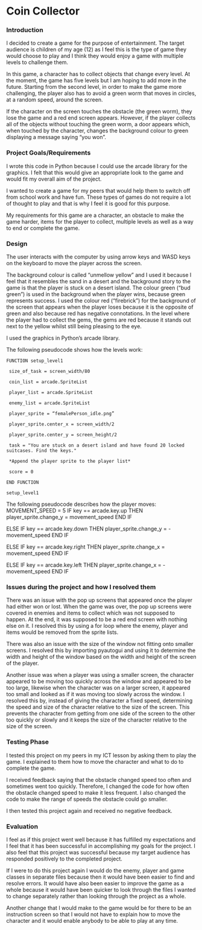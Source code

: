 # Coin Collector 

### Introduction
I decided to create a game for the purpose of entertainment. The target audience is children of my age (12) as I feel this is the type of game they would choose to play and I think they would enjoy a game with multiple levels to challenge them.

In this game, a character has to collect objects that change every level. At the moment, the game has five levels but I am hoping to add more in the future. Starting from the second level, in order to make the game more challenging, the player also has to avoid a green worm that moves in circles, at a random speed, around the screen. 

If the character on the screen touches the obstacle (the green worm), they lose the game and a red end screen appears. However, if the player collects all of the objects without touching the green worm, a door appears which, when touched by the character, changes the background colour to green displaying a message saying “you won”.
 
### Project Goals/Requirements
I wrote this code in Python because I could use the arcade library for the graphics. I felt that this would give an appropriate look to the game and would fit my overall aim of the project. 

I wanted to create a game for my peers that would help them to switch off from school work and have fun. These types of games do not require a lot of thought to play and that is why I feel it is good for this purpose.

My requirements for this game are a character, an obstacle to make the game harder, items for the player to collect, multiple levels as well as a way to end or complete the game. 

### Design
The user interacts with the computer by using arrow keys and WASD keys on the keyboard to move the player across the screen. 

The background colour is called “unmellow yellow” and I used it because I feel that it resembles the sand in a desert and the background story to the game is that the player is stuck on a desert island. The colour green (“bud green”) is used in the background when the player wins, because green represents success. I used the colour red (“firebrick”) for the background of the screen that appears when the player loses because it is the opposite of green and also because red has negative connotations. In the level where the player had to collect the gems, the gems are red because it stands out next to the yellow whilst still being pleasing to the eye.

I used the graphics in Python’s arcade library.

The following pseudocode shows how the levels work:

    FUNCTION setup_level1

     size_of_task = screen_width/80

     coin_list = arcade.SpriteList

     player_list = arcade.SpriteList

     enemy_list = arcade.SpriteList

     player_sprite = “femalePerson_idle.png”

     player_sprite.center_x = screen_width/2

     player_sprite.center_y = screen_height/2

     task = "You are stuck on a desert island and have found 20 locked suitcases. Find the keys."

     *Append the player sprite to the player list*

     score = 0

    END FUNCTION

    setup_level1

The following pseudocode describes how the player moves:
  MOVEMENT_SPEED = 5
  IF key == arcade.key.up THEN
      player_sprite.change_y = movement_speed
  END IF

  ELSE IF key == arcade.key.down THEN
      player_sprite.change_y = -movement_speed
  END IF

  ELSE IF key == arcade.key.right THEN
     player_sprite.change_x = movement_speed
  END IF

  ELSE IF key == arcade.key.left THEN
     player_sprite.change_x = -movement_speed
  END IF

### Issues during the project and how I resolved them
There was an issue with the pop up screens that appeared once the player had either won or lost. When the game was over, the pop up screens were covered in enemies and items to collect which was not supposed to happen. At the end, it was supposed to be a red end screen with nothing else on it. I resolved this by using a for loop where the enemy, player and items would be removed from the sprite lists. 

There was also an issue with the size of the window not fitting onto smaller screens. I resolved this by importing pyautogui and using it to determine the width and height of the window based on the width and height of the screen of the player. 

Another issue was when a player was using a smaller screen, the character appeared to be moving too quickly across the window and appeared to be too large, likewise when the character was on a larger screen, it appeared too small and looked as if it was moving too slowly across the window. I resolved this by, instead of giving the character a fixed speed, determining the speed and size of the character relative to the size of the screen. This prevents the character from getting from one side of the screen to the other too quickly or slowly and it keeps the size of the character relative to the size of the screen. 

### Testing Phase
I tested this project on my peers in my ICT lesson by asking them to play the game. I explained to them how to move the character and what to do to complete the game.

I received feedback saying that the obstacle changed speed too often and sometimes went too quickly. Therefore, I changed the code for how often the obstacle changed speed to make it less frequent. I also changed the code to make the range of speeds the obstacle could go smaller.

I then tested this project again and received no negative feedback.

### Evaluation
I feel as if this project went well because it has fulfilled my expectations and I feel that it has been successful in accomplishing my goals for the project. I also feel that this project was successful because my target audience has responded positively to the completed project. 

If I were to do this project again I would do the enemy, player and game classes in separate files because then it would have been easier to find and resolve errors. It would have also been easier to improve the game as a whole because it would have been quicker to look through the files I wanted to change separately rather than looking through the project as a whole.

Another change that I would make to the game would be for there to be an instruction screen so that I would not have to explain how to move the character and it would enable anybody to be able to play at any time.
